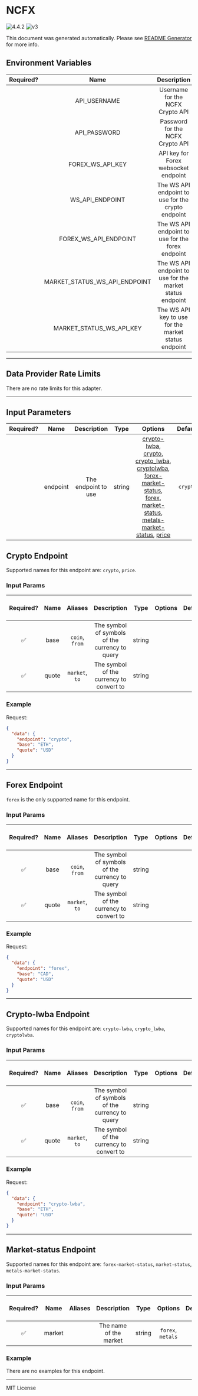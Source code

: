 # NCFX

![4.4.2](https://img.shields.io/github/package-json/v/smartcontractkit/external-adapters-js?filename=packages/sources/ncfx/package.json) ![v3](https://img.shields.io/badge/framework%20version-v3-blueviolet)

This document was generated automatically. Please see [README Generator](../../scripts#readme-generator) for more info.

## Environment Variables

| Required? |             Name              |                        Description                        |  Type  | Options |                             Default                              |
| :-------: | :---------------------------: | :-------------------------------------------------------: | :----: | :-----: | :--------------------------------------------------------------: |
|           |         API_USERNAME          |             Username for the NCFX Crypto API              | string |         |                                                                  |
|           |         API_PASSWORD          |             Password for the NCFX Crypto API              | string |         |                                                                  |
|           |       FOREX_WS_API_KEY        |           API key for Forex websocket endpoint            | string |         |                                                                  |
|           |        WS_API_ENDPOINT        |    The WS API endpoint to use for the crypto endpoint     | string |         |              `wss://cryptofeed.ws.newchangefx.com`               |
|           |     FOREX_WS_API_ENDPOINT     |     The WS API endpoint to use for the forex endpoint     | string |         |         `wss://fiat.ws.newchangefx.com/sub/fiat/ws/ref`          |
|           | MARKET_STATUS_WS_API_ENDPOINT | The WS API endpoint to use for the market status endpoint | string |         | `wss://fiat.ws.newchangefx.com/general/reference/v1/markethours` |
|           |   MARKET_STATUS_WS_API_KEY    |   The WS API key to use for the market status endpoint    | string |         |                                                                  |

---

## Data Provider Rate Limits

There are no rate limits for this adapter.

---

## Input Parameters

| Required? |   Name   |     Description     |  Type  |                                                                                                                                                                   Options                                                                                                                                                                   | Default  |
| :-------: | :------: | :-----------------: | :----: | :-----------------------------------------------------------------------------------------------------------------------------------------------------------------------------------------------------------------------------------------------------------------------------------------------------------------------------------------: | :------: |
|           | endpoint | The endpoint to use | string | [crypto-lwba](#crypto-lwba-endpoint), [crypto](#crypto-endpoint), [crypto_lwba](#crypto-lwba-endpoint), [cryptolwba](#crypto-lwba-endpoint), [forex-market-status](#market-status-endpoint), [forex](#forex-endpoint), [market-status](#market-status-endpoint), [metals-market-status](#market-status-endpoint), [price](#crypto-endpoint) | `crypto` |

## Crypto Endpoint

Supported names for this endpoint are: `crypto`, `price`.

### Input Params

| Required? | Name  |    Aliases     |                  Description                   |  Type  | Options | Default | Depends On | Not Valid With |
| :-------: | :---: | :------------: | :--------------------------------------------: | :----: | :-----: | :-----: | :--------: | :------------: |
|    ✅     | base  | `coin`, `from` | The symbol of symbols of the currency to query | string |         |         |            |                |
|    ✅     | quote | `market`, `to` |    The symbol of the currency to convert to    | string |         |         |            |                |

### Example

Request:

```json
{
  "data": {
    "endpoint": "crypto",
    "base": "ETH",
    "quote": "USD"
  }
}
```

---

## Forex Endpoint

`forex` is the only supported name for this endpoint.

### Input Params

| Required? | Name  |    Aliases     |                  Description                   |  Type  | Options | Default | Depends On | Not Valid With |
| :-------: | :---: | :------------: | :--------------------------------------------: | :----: | :-----: | :-----: | :--------: | :------------: |
|    ✅     | base  | `coin`, `from` | The symbol of symbols of the currency to query | string |         |         |            |                |
|    ✅     | quote | `market`, `to` |    The symbol of the currency to convert to    | string |         |         |            |                |

### Example

Request:

```json
{
  "data": {
    "endpoint": "forex",
    "base": "CAD",
    "quote": "USD"
  }
}
```

---

## Crypto-lwba Endpoint

Supported names for this endpoint are: `crypto-lwba`, `crypto_lwba`, `cryptolwba`.

### Input Params

| Required? | Name  |    Aliases     |                  Description                   |  Type  | Options | Default | Depends On | Not Valid With |
| :-------: | :---: | :------------: | :--------------------------------------------: | :----: | :-----: | :-----: | :--------: | :------------: |
|    ✅     | base  | `coin`, `from` | The symbol of symbols of the currency to query | string |         |         |            |                |
|    ✅     | quote | `market`, `to` |    The symbol of the currency to convert to    | string |         |         |            |                |

### Example

Request:

```json
{
  "data": {
    "endpoint": "crypto-lwba",
    "base": "ETH",
    "quote": "USD"
  }
}
```

---

## Market-status Endpoint

Supported names for this endpoint are: `forex-market-status`, `market-status`, `metals-market-status`.

### Input Params

| Required? |  Name  | Aliases |      Description       |  Type  |      Options      | Default | Depends On | Not Valid With |
| :-------: | :----: | :-----: | :--------------------: | :----: | :---------------: | :-----: | :--------: | :------------: |
|    ✅     | market |         | The name of the market | string | `forex`, `metals` |         |            |                |

### Example

There are no examples for this endpoint.

---

MIT License

